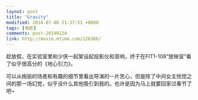 ```yaml
---
layout: post
title: "Gravity"
modified: 2014-07-08 21:37:51 +0800
tags: [电影]
comments: post-20140124
link: http://movie.mtime.com/126366/
---
```


趁放假，在实验室里和少侠一起架设起投影仪和音响，终于在FIT1-108“放映室”看了似乎很高分的《地心引力》。

可以从绚丽的场景和有趣的细节里看出导演的一片苦心，但是除了中间女主恍惚之间的那一场幻觉，似乎没什么其他吸引到我的。也许是因为马上就要回家过春节了吧~

